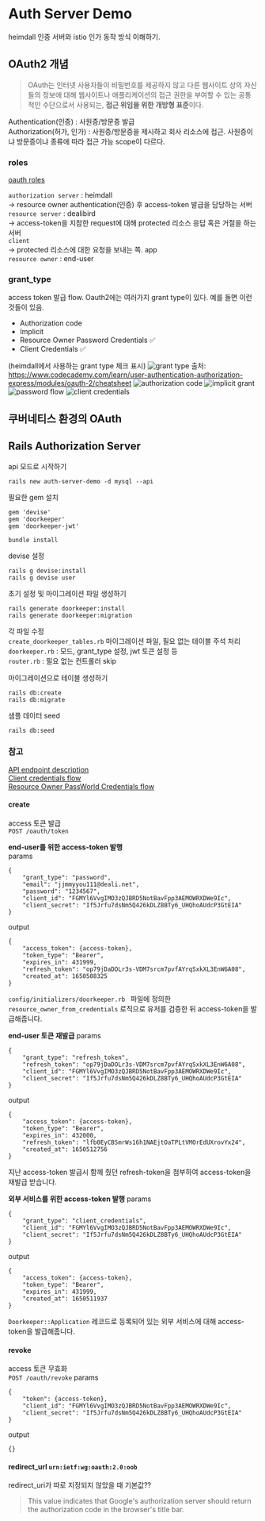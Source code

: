 Auth Server Demo
================
heimdall 인증 서버와 istio 인가 동작 방식 이해하기.

OAuth2 개념
----------
> OAuth는 인터넷 사용자들이 비밀번호를 제공하지 않고 다른 웹사이트 상의 자신들의 정보에 대해 웹사이트나 애플리케이션의 접근 권한을 부여할 수 있는 공통적인 수단으로서 사용되는, **접근 위임을 위한 개방형 표준**이다.

Authentication(인증) : 사원증/방문증 발급  
Authorization(허가, 인가) : 사원증/방문증을 제시하고 회사 리소스에 접근. 사원증이냐 방문증이냐 종류에 따라 접근 가능 scope이 다르다.

### roles
[oauth roles](https://datatracker.ietf.org/doc/html/rfc6749#section-1.1)  

`authorization server` : heimdall  
-> resource owner authentication(인증) 후 access-token 발급을 담당하는 서버  
`resource server` : dealibird  
-> access-token을 지참한 request에 대해 protected 리소스 응답 혹은 거절을 하는 서버  
`client`  
-> protected 리소스에 대한 요청을 보내는 쪽. app   
`resource owner` : end-user

### grant_type
access token 발급 flow. Oauth2에는 여러가지 grant type이 있다. 예를 들면 이런 것들이 있음.
- Authorization code
- Implicit
- Resource Owner Password Credentials ✅
- Client Credentials ✅ 

(heimdall에서 사용하는 grant type 체크 표시)
![grant type](public/grant-types.png)
출처: https://www.codecademy.com/learn/user-authentication-authorization-express/modules/oauth-2/cheatsheet
![authorization code](public/authorization_code.png)
![implicit grant](public/implicit.png)
![password flow](public/resource_owner_password_credentials.png)
![client credentials](public/client_credentials.png)


쿠버네티스 환경의 OAuth
-------------------



Rails Authorization Server
--------------------------

api 모드로 시작하기
```
rails new auth-server-demo -d mysql --api
```

필요한 gem 설치
```
gem 'devise'
gem 'doorkeeper'
gem 'doorkeeper-jwt'

bundle install
```

devise 설정
```
rails g devise:install
rails g devise user
```

초기 설정 및 마이그레이션 파일 생성하기
```
rails generate doorkeeper:install
rails generate doorkeeper:migration
```

각 파일 수정  
`create_doorkeeper_tables.rb` 마이그레이션 파일, 필요 없는 테이블 주석 처리    
`doorkeeper.rb` : 모드, grant_type 설정, jwt 토큰 설정 등  
`router.rb` : 필요 없는 컨트롤러 skip

마이그레이션으로 테이블 생성하기
```
rails db:create
rails db:migrate
```

샘플 데이터 seed
```
rails db:seed
```

### 참고

[API endpoint description](https://github.com/doorkeeper-gem/doorkeeper/wiki/API-endpoint-descriptions-and-examples)  
[Client credentials flow](https://github.com/doorkeeper-gem/doorkeeper/wiki/Client-Credentials-flow)  
[Resource Owner PassWorld Credentials flow](https://github.com/doorkeeper-gem/doorkeeper/wiki/Using-Resource-Owner-Password-Credentials-flow)

#### create 
access 토큰 발급  
`POST /oauth/token`

**end-user를 위한 access-token 발행**  
params
```
{
    "grant_type": "password",
    "email": "jjmmyyou111@deali.net",
    "password": "1234567",
    "client_id": "FGMYl6VvgIMO3zQJBRD5NotBavFpp3AEMOWRXDWe9Ic",
    "client_secret": "If5Jrfu7dsNm5Q426kDLZ8BTy6_UHQhoAUdcP3GtEIA"
}
```
output
```
{
    "access_token": {access-token},
    "token_type": "Bearer",
    "expires_in": 431999,
    "refresh_token": "op79jDaDOLr3s-VDM7srcm7pvfAYrqSxkXL3EnW6A08",
    "created_at": 1650508325
}
```
`config/initializers/doorkeeper.rb ` 파일에 정의한 `resource_owner_from_credentials` 로직으로 유저를 검증한 뒤 access-token을 발급해줍니다.

**end-user 토큰 재발급**
params
```
{
    "grant_type": "refresh_token",
    "refresh_token": "op79jDaDOLr3s-VDM7srcm7pvfAYrqSxkXL3EnW6A08",
    "client_id": "FGMYl6VvgIMO3zQJBRD5NotBavFpp3AEMOWRXDWe9Ic",
    "client_secret": "If5Jrfu7dsNm5Q426kDLZ8BTy6_UHQhoAUdcP3GtEIA"
}
```
output
```
{
    "access_token": {access-token},
    "token_type": "Bearer",
    "expires_in": 432000,
    "refresh_token": "lfb0EyCBSmrWs16h1NAEjtOaTPLtVMOrEdUXrovYx24",
    "created_at": 1650512756
}
```
지난 access-token 발급시 함께 줬던 refresh-token을 첨부하여 access-token을 재발급 받습니다.

**외부 서비스를 위한 access-token 발행**
params
```
{
    "grant_type": "client_credentials",
    "client_id": "FGMYl6VvgIMO3zQJBRD5NotBavFpp3AEMOWRXDWe9Ic",
    "client_secret": "If5Jrfu7dsNm5Q426kDLZ8BTy6_UHQhoAUdcP3GtEIA"
}
```
output
```
{
    "access_token": {access-token},
    "token_type": "Bearer",
    "expires_in": 431999,
    "created_at": 1650511937
}
```
`Doorkeeper::Application` 레코드로 등록되어 있는 외부 서비스에 대해 access-token을 발급해줍니다.


#### revoke
access 토큰 무효화  
`POST /oauth/revoke`
params
```
{
    "token": {access-token},
    "client_id": "FGMYl6VvgIMO3zQJBRD5NotBavFpp3AEMOWRXDWe9Ic",
    "client_secret": "If5Jrfu7dsNm5Q426kDLZ8BTy6_UHQhoAUdcP3GtEIA"
}
```
output
```
{}
```
#### redirect_url `urn:ietf:wg:oauth:2.0:oob` 
redirect_uri가 따로 지정되지 않았을 때 기본값??
> This value indicates that Google's authorization server should return the authorization code in the browser's title bar. 

